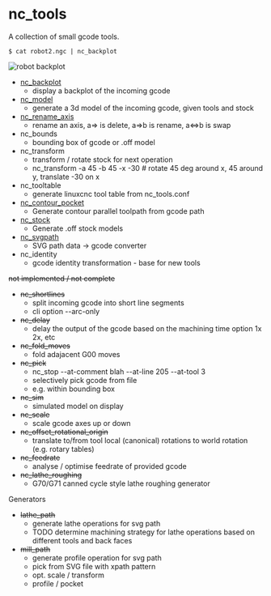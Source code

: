 nc_tools
========

A collection of small gcode tools.

```
$ cat robot2.ngc | nc_backplot
```

![robot backplot](https://raw.github.com/mythagel/backplot/master/robot_backplot.png)

 * [nc_backplot](http://mythagel.github.io/nc_tools/nc_backplot/)
    * display a backplot of the incoming gcode
 * [nc_model](http://mythagel.github.io/nc_tools/nc_model/)
    * generate a 3d model of the incoming gcode, given tools and stock
 * [nc_rename_axis](http://mythagel.github.io/nc_tools/nc_rename_axis/)
    * rename an axis, a=> is delete, a=>b is rename, a<=>b is swap
 * nc_bounds
    * bounding box of gcode or .off model
 * nc_transform
    * transform / rotate stock for next operation
    * nc_transform -a 45 -b 45 -x -30 # rotate 45 deg around x, 45 around y, translate -30 on x
 * nc_tooltable
    * generate linuxcnc tool table from nc_tools.conf
 * [nc_contour_pocket](http://mythagel.github.io/nc_tools/nc_contour_pocket/)
    * Generate contour parallel toolpath from gcode path
 * [nc_stock](http://mythagel.github.io/nc_tools/nc_stock/)
    * Generate .off stock models
 * [nc_svgpath](http://mythagel.github.io/nc_tools/nc_svgpath/)
    * SVG path data -> gcode converter
 * nc_identity
    * gcode identity transformation - base for new tools


~~not implemented / not complete~~

 * ~~nc_shortlines~~
    * split incoming gcode into short line segments
    * cli option --arc-only
 * ~~nc_delay~~
    * delay the output of the gcode based on the machining time option 1x 2x, etc
 * ~~nc_fold_moves~~
    * fold adajacent G00 moves
 * ~~nc_pick~~
    * nc_stop --at-comment blah --at-line 205 --at-tool 3
    * selectively pick gcode from file
    * e.g. within bounding box
 * ~~nc_sim~~
    * simulated model on display
 * ~~nc_scale~~
    * scale gcode axes up or down
 * ~~nc_offset_rotational_origin~~
    * translate to/from tool local (canonical) rotations to world rotation (e.g. rotary tables)
 * ~~nc_feedrate~~
    * analyse / optimise feedrate of provided gcode
 * ~~nc_lathe_roughing~~
    * G70/G71 canned cycle style lathe roughing generator 

Generators

 * ~~lathe_path~~
    * generate lathe operations for svg path
    * TODO determine machining strategy for lathe operations based on different tools and back faces
 * ~~mill_path~~
    * generate profile operation for svg path
    * pick from SVG file with xpath pattern
    * opt. scale / transform
    * profile / pocket
